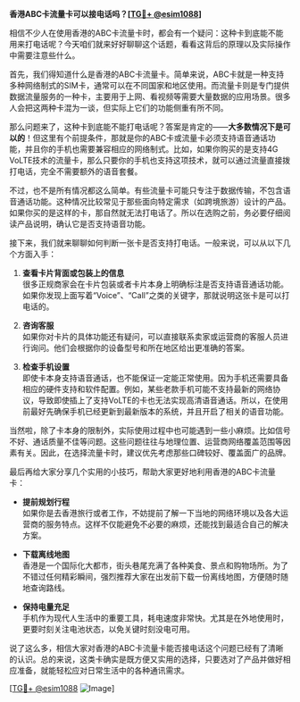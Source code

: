 **香港ABC卡流量卡可以接电话吗？[[TG💪+ @esim1088](https://t.me/s/esim1088)]**

相信不少人在使用香港的ABC卡流量卡时，都会有一个疑问：这种卡到底能不能用来打电话呢？今天咱们就来好好聊聊这个话题，看看这背后的原理以及实际操作中需要注意些什么。

首先，我们得知道什么是香港的ABC卡流量卡。简单来说，ABC卡就是一种支持多种网络制式的SIM卡，通常可以在不同国家和地区使用。而流量卡则是专门提供数据流量服务的一种卡，主要用于上网、看视频等需要大量数据的应用场景。很多人会把这两种卡混为一谈，但实际上它们的功能侧重有所不同。

那么问题来了，这种卡到底能不能打电话呢？答案是肯定的——**大多数情况下是可以的**！但这里有个前提条件，那就是你的ABC卡或流量卡必须支持语音通话功能，并且你的手机也需要兼容相应的网络制式。比如，如果你购买的是支持4G VoLTE技术的流量卡，那么只要你的手机也支持这项技术，就可以通过流量直接拨打电话，完全不需要额外的语音套餐。

不过，也不是所有情况都这么简单。有些流量卡可能只专注于数据传输，不包含语音通话功能。这种情况比较常见于那些面向特定需求（如跨境旅游）设计的产品。如果你买的是这样的卡，那自然就无法打电话了。所以在选购之前，务必要仔细阅读产品说明，确认它是否支持语音功能。

接下来，我们就来聊聊如何判断一张卡是否支持打电话。一般来说，可以从以下几个方面入手：

1. **查看卡片背面或包装上的信息**  
   很多正规商家会在卡片包装或者卡片本身上明确标注是否支持语音通话功能。如果你发现上面写着“Voice”、“Call”之类的关键字，那就说明这张卡是可以打电话的。

2. **咨询客服**  
   如果你对卡片的具体功能还有疑问，可以直接联系卖家或运营商的客服人员进行询问。他们会根据你的设备型号和所在地区给出更准确的答案。

3. **检查手机设置**  
   即使卡本身支持语音通话，也不能保证一定能正常使用。因为手机还需要具备相应的硬件支持和软件配置。例如，某些老款手机可能不支持最新的网络协议，导致即使插上了支持VoLTE的卡也无法实现高清语音通话。所以，在使用前最好先确保手机已经更新到最新版本的系统，并且开启了相关的语音功能。

当然啦，除了卡本身的限制外，实际使用过程中也可能遇到一些小麻烦。比如信号不好、通话质量不佳等问题。这些问题往往与地理位置、运营商网络覆盖范围等因素有关。因此，在选择流量卡时，建议优先考虑那些口碑较好、覆盖面广的品牌。

最后再给大家分享几个实用的小技巧，帮助大家更好地利用香港的ABC卡流量卡：

- **提前规划行程**  
  如果你是去香港旅行或者工作，不妨提前了解一下当地的网络环境以及各大运营商的服务特点。这样不仅能避免不必要的麻烦，还能找到最适合自己的解决方案。

- **下载离线地图**  
  香港是一个国际化大都市，街头巷尾充满了各种美食、景点和购物场所。为了不错过任何精彩瞬间，强烈推荐大家在出发前下载一份离线地图，方便随时随地查询路线。

- **保持电量充足**  
  手机作为现代人生活中的重要工具，耗电速度非常快。尤其是在外地使用时，更要时刻关注电池状态，以免关键时刻没电可用。

说了这么多，相信大家对香港的ABC卡流量卡能否接电话这个问题已经有了清晰的认识。总的来说，这类卡确实是既方便又实用的选择，只要选对了产品并做好相应准备，就能轻松应对日常生活中的各种通讯需求。

[[TG💪+ @esim1088](https://t.me/s/esim1088) ![Image](https://i.postimg.cc/4NQfJmqS/Snipaste-2025-05-13-00-14-12.png)]